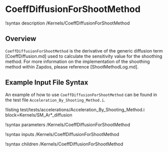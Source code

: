# CoeffDiffusionForShootMethod

!syntax description /Kernels/CoeffDiffusionForShootMethod

## Overview

`CoeffDiffusionForShootMethod` is the derivative of the generic diffusion term [CoeffDiffusion.md] used to calculate
the sensitivity value for the shoothing method. For more information on the implementation of the shoothing method within Zapdos, please reference [ShootMethodLog.md].

## Example Input File Syntax

An example of how to use `CoeffDiffusionForShootMethod` can be found in the
test file `Acceleration_By_Shooting_Method.i`.

!listing test/tests/accelerations/Acceleration_By_Shooting_Method.i block=Kernels/SM_Ar*_diffusion

!syntax parameters /Kernels/CoeffDiffusionForShootMethod

!syntax inputs /Kernels/CoeffDiffusionForShootMethod

!syntax children /Kernels/CoeffDiffusionForShootMethod
